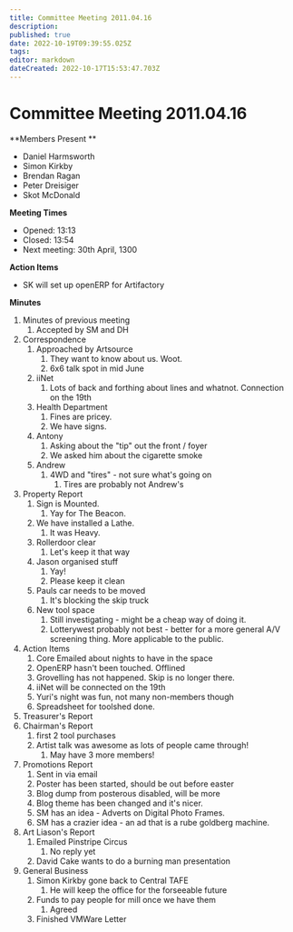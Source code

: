 ```yaml
---
title: Committee Meeting 2011.04.16
description: 
published: true
date: 2022-10-19T09:39:55.025Z
tags: 
editor: markdown
dateCreated: 2022-10-17T15:53:47.703Z
---
```


# Committee Meeting 2011.04.16

\*\*Members Present \*\*

-   Daniel Harmsworth
-   Simon Kirkby
-   Brendan Ragan
-   Peter Dreisiger
-   Skot McDonald

**Meeting Times**

-   Opened: 13:13
-   Closed: 13:54
-   Next meeting: 30th April, 1300

**Action Items**

-   SK will set up openERP for Artifactory

**Minutes**

1.  Minutes of previous meeting
    1.  Accepted by SM and DH
2.  Correspondence
    1.  Approached by Artsource
        1.  They want to know about us. Woot.
        2.  6x6 talk spot in mid June
    2.  iiNet
        1.  Lots of back and forthing about lines and whatnot. Connection on the 19th
    3.  Health Department
        1.  Fines are pricey.
        2.  We have signs.
    4.  Antony
        1.  Asking about the "tip" out the front / foyer
        2.  We asked him about the cigarette smoke
    5.  Andrew
        1.  4WD and "tires" - not sure what's going on
            1.  Tires are probably not Andrew's
3.  Property Report
    1.  Sign is Mounted.
        1.  Yay for The Beacon.
    2.  We have installed a Lathe.
        1.  It was Heavy.
    3.  Rollerdoor clear
        1.  Let's keep it that way
    4.  Jason organised stuff
        1.  Yay!
        2.  Please keep it clean
    5.  Pauls car needs to be moved
        1.  It's blocking the skip truck
    6.  New tool space
        1.  Still investigating - might be a cheap way of doing it.
        2.  Lotterywest probably not best - better for a more general A/V screening thing. More applicable to the public.
4.  Action Items
    1.  Core Emailed about nights to have in the space
    2.  OpenERP hasn't been touched. Offlined
    3.  Grovelling has not happened. Skip is no longer there.
    4.  iiNet will be connected on the 19th
    5.  Yuri's night was fun, not many non-members though
    6.  Spreadsheet for toolshed done.
5.  Treasurer's Report
6.  Chairman's Report
    1.  first 2 tool purchases
    2.  Artist talk was awesome as lots of people came through!
        1.  May have 3 more members!
7.  Promotions Report
    1.  Sent in via email
    2.  Poster has been started, should be out before easter
    3.  Blog dump from posterous disabled, will be more
    4.  Blog theme has been changed and it's nicer.
    5.  SM has an idea - Adverts on Digital Photo Frames.
    6.  SM has a crazier idea - an ad that is a rube goldberg machine.
8.  Art Liason's Report
    1.  Emailed Pinstripe Circus
        1.  No reply yet
    2.  David Cake wants to do a burning man presentation
9.  General Business
    1.  Simon Kirkby gone back to Central TAFE
        1.  He will keep the office for the forseeable future
    2.  Funds to pay people for mill once we have them
        1.  Agreed
    3.  Finished VMWare Letter
